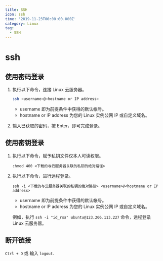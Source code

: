 ```yaml
---
title: SSH
icon: ssh
time: '2019-11-23T00:00:00.000Z'
category: Linux
tag:
  - SSH
---
```


# ssh

## 使用密码登录

1. 执行以下命令，连接 Linux 云服务器。

   ```bash
   ssh <username>@<hostname or IP address>
   ```

   * username 即为前提条件中获得的默认帐号。
   * hostname or IP address 为您的 Linux 实例公网 IP 或自定义域名。

2. 输入已获取的密码，按 Enter，即可完成登录。

## 使用密钥登录

1. 执行以下命令，赋予私钥文件仅本人可读权限。

   ```text
   chmod 400 <下载的与云服务器关联的私钥的绝对路径>
   ```

2. 执行以下命令，进行远程登录。

   ```text
   ssh -i <下载的与云服务器关联的私钥的绝对路径> <username>@<hostname or IP address>
   ```

   * username 即为前提条件中获得的默认帐号。
   * hostname or IP address 为您的 Linux 实例公网 IP 或自定义域名。

   例如，执行 `ssh -i "id_rsa" ubuntu@123.206.113.227` 命令，远程登录 Linux 云服务器。

## 断开链接

`Ctrl + D` 或 输入 `logout`.

